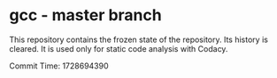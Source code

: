 # gcc - master branch

This repository contains the frozen state of the repository.
Its history is cleared. It is used only for static code
analysis with Codacy.

Commit Time: 1728694390